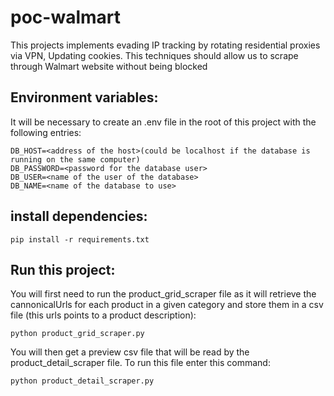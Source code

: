 # poc-walmart
This projects implements evading IP tracking by rotating residential proxies via VPN, Updating cookies. This techniques should allow us to scrape through Walmart website without being blocked

## Environment variables:
It will be necessary to create an .env file in the root of this project with the following entries:
```
DB_HOST=<address of the host>(could be localhost if the database is running on the same computer)
DB_PASSWORD=<password for the database user>
DB_USER=<name of the user of the database>
DB_NAME=<name of the database to use>
```

## install dependencies:
```
pip install -r requirements.txt
```

## Run this project:
You will first need to run the product_grid_scraper file as it will retrieve the cannonicalUrls for each product in a given category and store them in a csv file (this urls points to a product description):
```
python product_grid_scraper.py
```
You will then get a preview csv file that will be read by the product_detail_scraper file. To run this file enter this command:
```
python product_detail_scraper.py
```